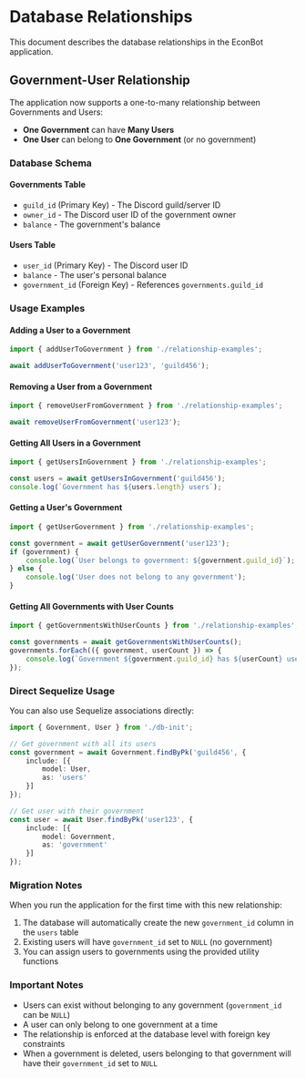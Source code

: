 # Database Relationships

This document describes the database relationships in the EconBot application.

## Government-User Relationship

The application now supports a one-to-many relationship between Governments and Users:

- **One Government** can have **Many Users**
- **One User** can belong to **One Government** (or no government)

### Database Schema

#### Governments Table
- `guild_id` (Primary Key) - The Discord guild/server ID
- `owner_id` - The Discord user ID of the government owner
- `balance` - The government's balance

#### Users Table
- `user_id` (Primary Key) - The Discord user ID
- `balance` - The user's personal balance
- `government_id` (Foreign Key) - References `governments.guild_id`

### Usage Examples

#### Adding a User to a Government
```typescript
import { addUserToGovernment } from './relationship-examples';

await addUserToGovernment('user123', 'guild456');
```

#### Removing a User from a Government
```typescript
import { removeUserFromGovernment } from './relationship-examples';

await removeUserFromGovernment('user123');
```

#### Getting All Users in a Government
```typescript
import { getUsersInGovernment } from './relationship-examples';

const users = await getUsersInGovernment('guild456');
console.log(`Government has ${users.length} users`);
```

#### Getting a User's Government
```typescript
import { getUserGovernment } from './relationship-examples';

const government = await getUserGovernment('user123');
if (government) {
    console.log(`User belongs to government: ${government.guild_id}`);
} else {
    console.log('User does not belong to any government');
}
```

#### Getting All Governments with User Counts
```typescript
import { getGovernmentsWithUserCounts } from './relationship-examples';

const governments = await getGovernmentsWithUserCounts();
governments.forEach(({ government, userCount }) => {
    console.log(`Government ${government.guild_id} has ${userCount} users`);
});
```

### Direct Sequelize Usage

You can also use Sequelize associations directly:

```typescript
import { Government, User } from './db-init';

// Get government with all its users
const government = await Government.findByPk('guild456', {
    include: [{
        model: User,
        as: 'users'
    }]
});

// Get user with their government
const user = await User.findByPk('user123', {
    include: [{
        model: Government,
        as: 'government'
    }]
});
```

### Migration Notes

When you run the application for the first time with this new relationship:

1. The database will automatically create the new `government_id` column in the `users` table
2. Existing users will have `government_id` set to `NULL` (no government)
3. You can assign users to governments using the provided utility functions

### Important Notes

- Users can exist without belonging to any government (`government_id` can be `NULL`)
- A user can only belong to one government at a time
- The relationship is enforced at the database level with foreign key constraints
- When a government is deleted, users belonging to that government will have their `government_id` set to `NULL` 